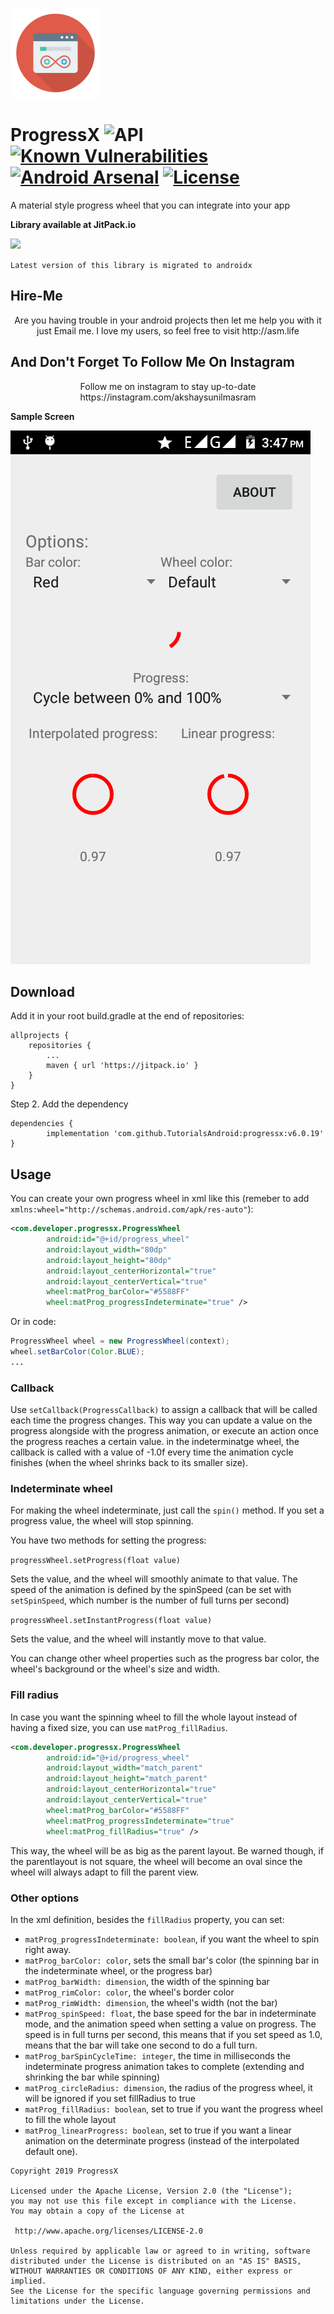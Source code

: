 ![](https://github.com/TutorialsAndroid/progressx/blob/master/sample/src/main/res/mipmap-xxhdpi/ic_launcher.png)

# ProgressX ![API](https://img.shields.io/badge/API-15%2B-brightgreen.svg?style=flat) [![Known Vulnerabilities](https://snyk.io/test/github/TutorialsAndroid/progressx/badge.svg?targetFile=library%2Fbuild.gradle)](https://snyk.io/test/github/TutorialsAndroid/progressx?targetFile=library%2Fbuild.gradle) [![Android Arsenal](https://img.shields.io/badge/Android%20Arsenal-ProgressX-orange.svg?style=flat-square)](https://android-arsenal.com/details/1/7589) [![License](https://img.shields.io/badge/License-Apache%202.0-blue.svg)](https://opensource.org/licenses/Apache-2.0)

A material style progress wheel that you can integrate into your app

**Library available at JitPack.io**

[![](https://jitpack.io/v/TutorialsAndroid/progressx.svg)](https://jitpack.io/#TutorialsAndroid/progressx)

`Latest version of this library is migrated to androidx`

## Hire-Me

<p align="center">Are you having trouble in your android projects then let me help you with it just Email me. I love my users, so feel free to visit http://asm.life

## And Don't Forget To Follow Me On Instagram

<p align="center">Follow me on instagram to stay up-to-date https://instagram.com/akshaysunilmasram     
        

**Sample Screen**

![](https://github.com/TutorialsAndroid/progressx/blob/master/art/device-2019-03-23-154713.png)

## Download

Add it in your root build.gradle at the end of repositories:

	allprojects {
		repositories {
			...
			maven { url 'https://jitpack.io' }
		}
	}

Step 2. Add the dependency

	dependencies {
	        implementation 'com.github.TutorialsAndroid:progressx:v6.0.19'
	}

## Usage

You can create your own progress wheel in xml like this (remeber to add ```xmlns:wheel="http://schemas.android.com/apk/res-auto"```):

```xml
<com.developer.progressx.ProgressWheel
        android:id="@+id/progress_wheel"
        android:layout_width="80dp"
        android:layout_height="80dp"
        android:layout_centerHorizontal="true"
        android:layout_centerVertical="true"
        wheel:matProg_barColor="#5588FF"
        wheel:matProg_progressIndeterminate="true" />
```

Or in code:

```Java
ProgressWheel wheel = new ProgressWheel(context);
wheel.setBarColor(Color.BLUE);
...

```

### Callback

Use ```setCallback(ProgressCallback)``` to assign a callback that will be called each time the progress changes. This way you can update a value on the progress alongside with the progress animation, or execute an action once the progress reaches a certain value. in the indeterminatge wheel, the callback is called with a value of -1.0f every time the animation cycle finishes (when the wheel shrinks back to its smaller size).

### Indeterminate wheel

For making the wheel indeterminate, just call the ```spin()``` method. If you set a progress value, the wheel will stop spinning.

You have two methods for setting the progress:

```progressWheel.setProgress(float value)```

Sets the value, and the wheel will smoothly animate to that value. The speed of the animation is defined by the spinSpeed (can be set with ```setSpinSpeed```, which number is the number of full turns per second)

```progressWheel.setInstantProgress(float value)```

Sets the value, and the wheel will instantly move to that value.

You can change other wheel properties such as the progress bar color, the wheel's background or the wheel's size and width.

### Fill radius

In case you want the spinning wheel to fill the whole layout instead of having a fixed size, you can use ```matProg_fillRadius```.

```xml
<com.developer.progressx.ProgressWheel
        android:id="@+id/progress_wheel"
        android:layout_width="match_parent"
        android:layout_height="match_parent"
        android:layout_centerHorizontal="true"
        android:layout_centerVertical="true"
        wheel:matProg_barColor="#5588FF"
        wheel:matProg_progressIndeterminate="true"
        wheel:matProg_fillRadius="true" />
```

This way, the wheel will be as big as the parent layout. Be warned though, if the parentlayout is not square, the wheel will become an oval since the wheel will always adapt to fill the parent view.

### Other options

In the xml definition, besides the ```fillRadius``` property, you can set:

* `matProg_progressIndeterminate: boolean`, if you want the wheel to spin right away.
* `matProg_barColor: color`, sets the small bar's color (the spinning bar in the indeterminate wheel, or the progress bar)
* `matProg_barWidth: dimension`, the width of the spinning bar
* `matProg_rimColor: color`, the wheel's border color
* `matProg_rimWidth: dimension`, the wheel's width (not the bar)
* `matProg_spinSpeed: float`, the base speed for the bar in indeterminate mode, and the animation speed when setting a value on progress. The speed is in full turns per second, this means that if you set speed as 1.0, means that the bar will take one second to do a full turn.
* `matProg_barSpinCycleTime: integer`, the time in milliseconds the indeterminate progress animation takes to complete (extending and shrinking the bar while spinning)
* `matProg_circleRadius: dimension`, the radius of the progress wheel, it will be ignored if you set fillRadius to true
* `matProg_fillRadius: boolean`, set to true if you want the progress wheel to fill the whole layout
* `matProg_linearProgress: boolean`, set to true if you want a linear animation on the determinate progress (instead of the interpolated default one).

```
Copyright 2019 ProgressX

Licensed under the Apache License, Version 2.0 (the "License");
you may not use this file except in compliance with the License.
You may obtain a copy of the License at

 http://www.apache.org/licenses/LICENSE-2.0

Unless required by applicable law or agreed to in writing, software
distributed under the License is distributed on an "AS IS" BASIS,
WITHOUT WARRANTIES OR CONDITIONS OF ANY KIND, either express or implied.
See the License for the specific language governing permissions and
limitations under the License.

